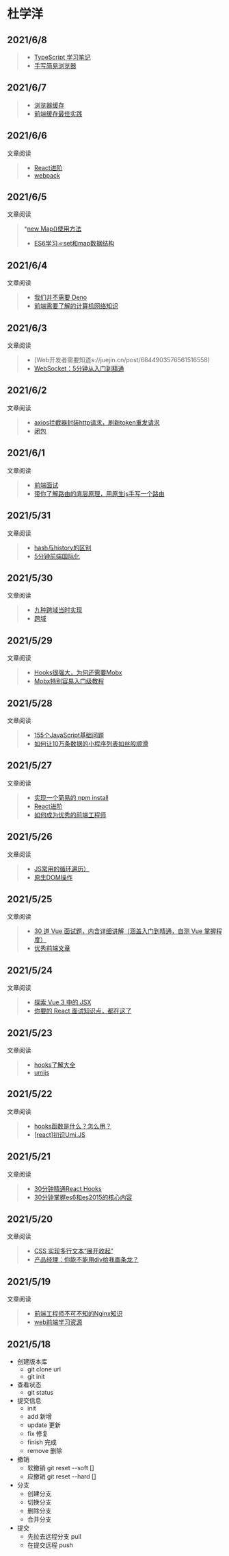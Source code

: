 # 杜学洋
## 2021/6/8
  > * [TypeScript 学习笔记](https://juejin.cn/post/6969457470783619103 )
  > * [手写简易浏览器](https://juejin.cn/post/6969575610108772359)
## 2021/6/7
  > * [浏览器缓存](https://jasonandjay.github.io/study/zh/standard/Cache.html#%E5%9B%BE%E8%A7%A3)
  > * [前端缓存最佳实践](https://juejin.cn/post/6844903737538920462)
## 2021/6/6
文章阅读
  > * [React进阶](https://juejin.cn/post/6963053793613185031)
  > * [webpack](https://juejin.cn/post/6961961165656326152)
## 2021/6/5
文章阅读
  > *[new Map()使用方法](https://www.jianshu.com/p/c9a55b591948)
  > * [ES6学习☞set和map数据结构](https://www.jianshu.com/p/9be458a73e05)
## 2021/6/4
文章阅读
  > * [我们并不需要 Deno](https://juejin.cn/post/6969848850374721544)
  > * [前端需要了解的计算机网络知识](https://juejin.cn/post/6844904079974465544)
## 2021/6/3
文章阅读
  > * [Web开发者需要知道s://juejin.cn/post/6844903576561516558)
  > * [WebSocket：5分钟从入门到精通](https://juejin.cn/post/6844903544978407431)
## 2021/6/2
文章阅读
  > * [axios拦截器封装http请求，刷新token重发请求](https://juejin.cn/post/6844903894481371143)
  > * [闭包](https://juejin.cn/post/6844903612879994887)
## 2021/6/1
文章阅读
  > * [前端面试](https://juejin.cn/post/6844903577220349959)
  > * [带你了解路由的底层原理，用原生js手写一个路由](https://juejin.cn/post/6844904167404748814)
## 2021/5/31
文章阅读
  > * [hash与history的区别](https://juejin.cn/post/6844904151206330375)
  > * [5分钟前端国际化](https://juejin.cn/post/6844903505866522638)
## 2021/5/30
文章阅读
  > * [九种跨域当时实现](https://juejin.cn/post/6844903767226351623)
  > * [跨域](https://juejin.cn/post/6844903496521613320)
## 2021/5/29
文章阅读
  > * [Hooks很强大，为何还需要Mobx](https://juejin.cn/post/6930758273863778317)
  > * [Mobx特别容易入门级教程](https://juejin.cn/post/6844903907441770509)
## 2021/5/28
文章阅读
  > * [155个JavaScript基础问题](https://juejin.cn/post/6966781111888265253)
  > * [如何让10万条数据的小程序列表如丝般顺滑](https://juejin.cn/post/6966904317148299271)
## 2021/5/27
文章阅读
  > * [实现一个简易的 npm install](https://juejin.cn/post/69663903570051727)
  > * [React进阶](https://juejin.cn/post/696640194057399)
  > * [如何成为优秀的前端工程师](https://www.ruanyifeng.com/blog/2018/03/node-debugger.html?.58f832acIcEUUh)
## 2021/5/26   
文章阅读
  > * [JS常用的循环遍历）](https://juejin.cn/post/6966390357005172773)
  > * [原生DOM操作](https://juejin.cn/post/6966062224892756005)
## 2021/5/25
文章阅读
  > * [30 道 Vue 面试题，内含详细讲解（涵盖入门到精通，自测 Vue 掌握程度）](https://juejin.cn/post/6844903918753808398)
  > * [优秀前端文章](https://juejin.cn/post/6844903896637259784)
## 2021/5/24
文章阅读
  > * [探索 Vue 3 中的 JSX](https://juejin.cn/post/6965057432544346143)
  > * [你要的 React 面试知识点，都在这了](https://juejin.cn/post/6844903857135304718)
## 2021/5/23
文章阅读
  > * [hooks了解大全](http://www.itheima.com/news/20200727/150024.html)
  > * [umijs](https://www.jianshu.com/p/dc493809a2fd)
## 2021/5/22
文章阅读
  > * [hooks函数是什么？怎么用？](http://www.itheima.com/news/20200727/150024.html)
  > * [[react]初识Umi.JS](https://www.jianshu.com/p/dc493809a2fd)
## 2021/5/21
文章阅读
  > * [30分钟精通React Hooks](https://juejin.cn/post/6844903709927800846)
  > * [30分钟掌握es6和es2015的核心内容](https://segmentfault.com/a/1190000004365693)
## 2021/5/20
文章阅读
  > * [ CSS 实现多行文本“展开收起”](https://juejin.cn/post/6963904955262435336)
  > * [产品经理：你能不能用div给我画条龙？](https://juejin.cn/post/6963476650356916254)
## 2021/5/19
文章阅读
  > * [ 前端工程师不可不知的Nginx知识](https://juejin.cn/post/6864085814571335694)
  > * [web前端学习资源](https://juejin.cn/post/6844903540851212295)
## 2021/5/18
+ 创建版本库
    + git clone url
    + git init
+ 查看状态
    + git status
+ 提交信息
    + init 
    + add 新增
    + update 更新
    + fix 修复
    + finish 完成
    + remove 删除
+ 撤销
    + 软撤销 git reset --soft []
    + 应撤销 git reset --hard []
+ 分支
    + 创建分支
    + 切换分支
    + 删除分支
    + 合并分支
+ 提交
    + 先拉去远程分支  pull
    + 在提交远程 push